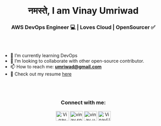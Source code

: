 <br/>

<h1 align="center">नमस्ते, I am Vinay Umriwad</h1>
<h3 align="center"> AWS DevOps Engineer 💻 | Loves Cloud | OpenSourcer ✅</h3>


<br/>
<br/>

- 🌱 I’m currently learning DevOps
- 👯  I’m looking to collaborate with other open-source contributor.
- 📫 How to reach me: **umriwad@gmail.com**
- 📄 Check out my resume [here](https://drive.google.com/file/d/156Gzh_dIah6AD_Q2wzf8tox8LsMK1m9c/view?usp=sharing)
 
<br />
<br />


<h3 align="center">Connect with me:</h3>
<p align="center">
<a href="https://www.linkedin.com/in/vinay-umriwad-aa2649180/" target="blank"><img align="center" src="https://raw.githubusercontent.com/rahuldkjain/github-profile-readme-generator/master/src/images/icons/Social/linked-in-alt.svg" alt="Vinay Umriwad" height="30" width="40" /></a>
<a href="https://instagram.com/vinay.space?utm_source=qr&igshid=MzNlNGNkZWQ4Mg==" target="blank"><img align="center" src="https://raw.githubusercontent.com/rahuldkjain/github-profile-readme-generator/master/src/images/icons/Social/instagram.svg" alt="vinay.space" height="30" width="40" /></a> 
<a href="https://twitter.com/vinay_umriwad" target="blank"><img align="center" src="https://raw.githubusercontent.com/rahuldkjain/github-profile-readme-generator/master/src/images/icons/Social/twitter.svg" alt="vinay_umriwad" height="30" width="40" /></a>
<a href="https://discord.gg/VinayUmriwad#8804" target="blank"><img align="center" src="https://raw.githubusercontent.com/rahuldkjain/github-profile-readme-generator/master/src/images/icons/Social/discord.svg" alt="VinayUmriwad#8804" height="30" width="40" /></a>
</p>

<!--
**Vinay-Umriwad/Vinay-Umriwad** is a ✨ _special_ ✨ repository because its `README.md` (this file) appears on your GitHub profile.

Here are some ideas to get you started:

- 🔭 I’m currently working on ...
- 🌱 I’m currently learning React JS
- 👯 I’m looking to collaborate on Web Development
- 🤔 I’m looking for help with ...
- 💬 Ask me about ...
- 📫 How to reach me: ...
- 😄 Pronouns: ...
- ⚡ Fun fact: ...
-->
